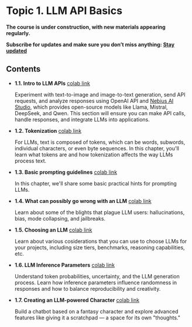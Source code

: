 # Topic 1. LLM API Basics

**The course is under construction, with new materials appearing regularly.**

**Subscribe for updates and make sure you don’t miss anything: [Stay updated](https://academy.nebius.com/llm-engineering-essentials/update/)**

## Contents

* **1.1. Intro to LLM APIs** [colab link](https://colab.research.google.com/github/Nebius-Academy/LLM-Engineering-Essentials/blob/main/topic1/1.1_intro_to_llm_apis.ipynb)

  Experiment with text-to-image and image-to-text generation, send API requests, and analyze responses using OpenAI API and [Nebius AI Studio](https://studio.nebius.ai/), which provides open-source models like Llama, Mistral, DeepSeek, and Qwen. 
  This section will ensure you can make API calls, handle responses, and integrate LLMs into applications.

* **1.2. Tokenization** [colab link](https://colab.research.google.com/github/Nebius-Academy/LLM-Engineering-Essentials/blob/main/topic1/1.2_tokenization.ipynb)

  For LLMs, text is composed of tokens, which can be words, subwords, individual characters, or even byte sequences.
  In this chapter, you'll learn what tokens are and how tokenization affects the way LLMs process text.

* **1.3. Basic prompting guidelines** [colab link](https://colab.research.google.com/github/Nebius-Academy/LLM-Engineering-Essentials/blob/main/topic1/1.3_basic_prompting_guidelines.ipynb)

  In this chapter, we'll share some basic practical hints for prompting LLMs.

* **1.4. What can possibly go wrong with an LLM** [colab link](https://colab.research.google.com/github/Nebius-Academy/LLM-Engineering-Essentials/blob/main/topic1/1.4_what_can_possibly_go_wrong_with_an_llm.ipynb)

  Learn about some of the blights that plague LLM users: hallucinations, bias, mode collapsing, and jailbreaks.

* **1.5. Choosing an LLM** [colab link](https://colab.research.google.com/github/Nebius-Academy/LLM-Engineering-Essentials/blob/main/topic1/1.5_how_to_choose_an_llm.ipynb)

  Learn about various cosiderations that you can use to choose LLMs for your projects, including size tiers, benchmarks, reasoning capabilities, etc.

* **1.6. LLM Inference Parameters** [colab link](https://colab.research.google.com/github/Nebius-Academy/LLM-Engineering-Essentials/blob/main/topic1/1.6_llm_inference_parameters.ipynb)

  Understand token probabilities, uncertainty, and the LLM generation process. 
  Learn how inference parameters influence randomness in responses and how to balance reproducibility and creativity.


* **1.7. Creating an LLM-powered Character** [colab link](https://colab.research.google.com/github/Nebius-Academy/LLM-Engineering-Essentials/blob/main/topic1/1.7_creating_an_llm-powered_character.ipynb)

  Build a chatbot based on a fantasy character and explore advanced features like giving it a scratchpad — a space for its own "thoughts."
